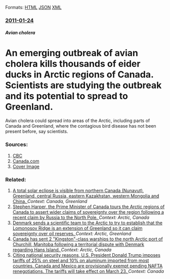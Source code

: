 
Formats: [HTML](/news/2011/01/24/an-emerging-outbreak-of-avian-cholera-kills-thousands-of-eider-ducks-in-arctic-regions-of-canada-scientists-are-studying-the-outbreak-and-i.html)  [JSON](/news/2011/01/24/an-emerging-outbreak-of-avian-cholera-kills-thousands-of-eider-ducks-in-arctic-regions-of-canada-scientists-are-studying-the-outbreak-and-i.json)  [XML](/news/2011/01/24/an-emerging-outbreak-of-avian-cholera-kills-thousands-of-eider-ducks-in-arctic-regions-of-canada-scientists-are-studying-the-outbreak-and-i.xml)  

### [2011-01-24](/news/2011/01/24/index.md)

##### Avian cholera
# An emerging outbreak of avian cholera kills thousands of eider ducks in Arctic regions of Canada. Scientists are studying the outbreak and its potential to spread to Greenland. 

Avian cholera could spread into areas of the Arctic, including parts of Canada and Greenland, where the contagious bird disease has not been present before, say scientists.


### Sources:

1. [CBC](http://www.cbc.ca/technology/story/2011/01/20/north-avian-cholera-eider-ducks.html)
2. [Canada.com](http://www.canada.com/technology/science/Cholera+killing+thousands+ducks+Arctic/4155813/story.html)
2. [Cover Image](https://i.cbc.ca/1.2045982.1381649380!/httpImage/image.jpg_gen/derivatives/16x9_1180/tp-north-dead-eider-cws.jpg)

### Related:

1. [ A total solar eclipse is visible from northern Canada (Nunavut), Greenland, central Russia, eastern Kazakhstan, western Mongolia and China. ](/news/2008/08/1/a-total-solar-eclipse-is-visible-from-northern-canada-nunavut-greenland-central-russia-eastern-kazakhstan-western-mongolia-and-china.md) _Context: Canada, Greenland_
2. [ Stephen Harper, the Prime Minister of Canada tours the Arctic regions of Canada to assert wider claims of sovereignty over the region following a recent claim by Russia to the North Pole. ](/news/2007/08/9/stephen-harper-the-prime-minister-of-canada-tours-the-arctic-regions-of-canada-to-assert-wider-claims-of-sovereignty-over-the-region-follo.md) _Context: Arctic, Canada_
3. [ Denmark sends a scientific team to the Arctic to try to establish that the Lomonosov Ridge is an extension of Greenland so it can claim sovereignty over oil reserves. ](/news/2007/08/12/denmark-sends-a-scientific-team-to-the-arctic-to-try-to-establish-that-the-lomonosov-ridge-is-an-extension-of-greenland-so-it-can-claim-sov.md) _Context: Arctic, Greenland_
4. [ Canada has sent 2 "Kingston"-class warships to the north Arctic port of Churchill, Manitoba following a territorial dispute with Denmark regarding Hans Island. ](/news/2005/08/23/canada-has-sent-2-kingston-class-warships-to-the-north-arctic-port-of-churchill-manitoba-following-a-territorial-dispute-with-denmark-re.md) _Context: Arctic, Canada_
5. [Citing national security reasons, U.S. President Donald Trump imposes tariffs of 25% on steel and 10% on aluminum imported from most countries. Canada and Mexico are provisionally exempt pending NAFTA renegotiations. The tariffs will take effect on March 23. ](/news/2018/03/8/citing-national-security-reasons-u-s-president-donald-trump-imposes-tariffs-of-25-on-steel-and-10-on-aluminum-imported-from-most-countri.md) _Context: Canada_

